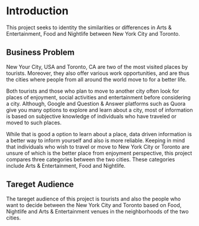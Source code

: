 # Introduction

This project seeks to identity the similarities or differences in Arts & Entertainment, Food and Nightlife between New York City and Toronto.


## Business Problem

New Your City, USA and Toronto, CA are two of the most visited places by tourists. Moreover, they also offer various work opportunities, and are thus the cities where people from all around the world move to for a better life. 

Both tourists and those who plan to move to another city often look for places of enjoyment, social activities and entertainment before considering a city.  Although, Google and Question & Answer platforms such as Quora give you many options to explore and learn about a city, most of information is based on subjective knowledge of individuals who have traveled or moved to such places. 

While that is good a option to learn about a place, data driven information is a better way to inform yourself and also is more reliable. Keeping in mind that individuals who wish to travel or move to New York City or Toronto are unsure of which is the better place from enjoyment perspective, this project compares three categories between the two cities. These categories include Arts & Entertainment, Food and Nightlife.


## Tareget Audience

The tareget audience of this project is tourists and also the people who want to decide between the New York City and Toronto based on Food, Nightlife and Arts & Entertainment venues in the neighborhoods of the two cities.

